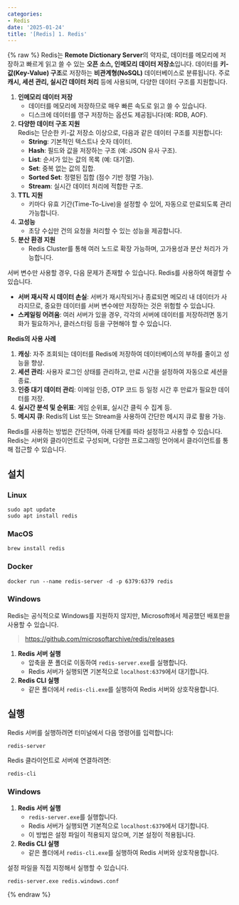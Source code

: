 ```yaml
---
categories:
- Redis
date: '2025-01-24'
title: '[Redis] 1. Redis'
---
```


{% raw %}
Redis는 **Remote Dictionary Server**의 약자로, 데이터를 메모리에 저장하고 빠르게 읽고 쓸 수 있는 **오픈 소스, 인메모리 데이터 저장소**입니다. 데이터를 **키-값(Key-Value) 구조**로 저장하는 **비관계형(NoSQL)** 데이터베이스로 분류됩니다. 주로 **캐시, 세션 관리, 실시간 데이터 처리** 등에 사용되며, 다양한 데이터 구조를 지원합니다.

1. **인메모리 데이터 저장**
    - 데이터를 메모리에 저장하므로 매우 빠른 속도로 읽고 쓸 수 있습니다.
    - 디스크에 데이터를 영구 저장하는 옵션도 제공됩니다(예: RDB, AOF).
2. **다양한 데이터 구조 지원**  
    Redis는 단순한 키-값 저장소 이상으로, 다음과 같은 데이터 구조를 지원합니다:
    - **String**: 기본적인 텍스트나 숫자 데이터.
    - **Hash**: 필드와 값을 저장하는 구조 (예: JSON 유사 구조).
    - **List**: 순서가 있는 값의 목록 (예: 대기열).
    - **Set**: 중복 없는 값의 집합.
    - **Sorted Set**: 정렬된 집합 (점수 기반 정렬 가능).
    - **Stream**: 실시간 데이터 처리에 적합한 구조.
3. **TTL 지원**
    - 키마다 유효 기간(Time-To-Live)을 설정할 수 있어, 자동으로 만료되도록 관리 가능합니다.
4. **고성능**
    - 초당 수십만 건의 요청을 처리할 수 있는 성능을 제공합니다.
5. **분산 환경 지원**
    - Redis Cluster를 통해 여러 노드로 확장 가능하며, 고가용성과 분산 처리가 가능합니다.

서버 변수만 사용할 경우, 다음 문제가 존재할 수 있습니다. Redis를 사용하여 해결할 수 있습니다.
- **서버 재시작 시 데이터 손실**: 서버가 재시작되거나 종료되면 메모리 내 데이터가 사라지므로, 중요한 데이터를 서버 변수에만 저장하는 것은 위험할 수 있습니다.
- **스케일링 어려움**: 여러 서버가 있을 경우, 각각의 서버에 데이터를 저장하려면 동기화가 필요하거나, 클러스터링 등을 구현해야 할 수 있습니다.

**Redis의 사용 사례**
1. **캐싱**: 자주 조회되는 데이터를 Redis에 저장하여 데이터베이스의 부하를 줄이고 성능을 향상.
2. **세션 관리**: 사용자 로그인 상태를 관리하고, 만료 시간을 설정하여 자동으로 세션을 종료.
3. **인증 대기 데이터 관리**: 이메일 인증, OTP 코드 등 일정 시간 후 만료가 필요한 데이터를 저장.
4. **실시간 분석 및 순위표**: 게임 순위표, 실시간 클릭 수 집계 등.
5. **메시지 큐**: Redis의 List 또는 Stream을 사용하여 간단한 메시지 큐로 활용 가능.

Redis를 사용하는 방법은 간단하며, 아래 단계를 따라 설정하고 사용할 수 있습니다. Redis는 서버와 클라이언트로 구성되며, 다양한 프로그래밍 언어에서 클라이언트를 통해 접근할 수 있습니다.

## 설치
### Linux
```
sudo apt update
sudo apt install redis
```

### MacOS
```
brew install redis
```

### Docker
```
docker run --name redis-server -d -p 6379:6379 redis
```

### Windows
Redis는 공식적으로 Windows를 지원하지 않지만, Microsoft에서 제공했던 배포판을 사용할 수 있습니다.

> https://github.com/microsoftarchive/redis/releases<br>

1. **Redis 서버 실행**
    - 압축을 푼 폴더로 이동하여 `redis-server.exe`를 실행합니다.
    - Redis 서버가 실행되면 기본적으로 `localhost:6379`에서 대기합니다.
2. **Redis CLI 실행**
    - 같은 폴더에서 `redis-cli.exe`를 실행하여 Redis 서버와 상호작용합니다.

## 실행
Redis 서버를 실행하려면 터미널에서 다음 명령어를 입력합니다:

```
redis-server
```

Redis 클라이언트로 서버에 연결하려면:
```
redis-cli
```

### Windows
1. **Redis 서버 실행**
    - `redis-server.exe`를 실행합니다.
    - Redis 서버가 실행되면 기본적으로 `localhost:6379`에서 대기합니다.
    - 이 방법은 설정 파일이 적용되지 않으며, 기본 설정이 적용됩니다.
2. **Redis CLI 실행**
    - 같은 폴더에서 `redis-cli.exe`를 실행하여 Redis 서버와 상호작용합니다.

설정 파일을 직접 지정해서 실행할 수 있습니다.
```
redis-server.exe redis.windows.conf
```
{% endraw %}